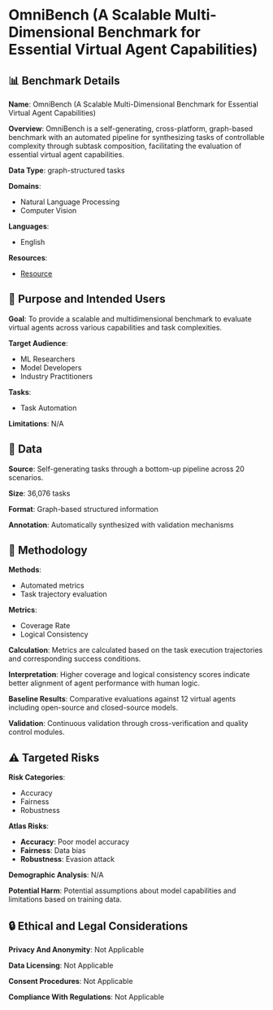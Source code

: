 # OmniBench (A Scalable Multi-Dimensional Benchmark for Essential Virtual Agent Capabilities)

## 📊 Benchmark Details

**Name**: OmniBench (A Scalable Multi-Dimensional Benchmark for Essential Virtual Agent Capabilities)

**Overview**: OmniBench is a self-generating, cross-platform, graph-based benchmark with an automated pipeline for synthesizing tasks of controllable complexity through subtask composition, facilitating the evaluation of essential virtual agent capabilities.

**Data Type**: graph-structured tasks

**Domains**:
- Natural Language Processing
- Computer Vision

**Languages**:
- English

**Resources**:
- [Resource](https://omni-bench.github.io/)

## 🎯 Purpose and Intended Users

**Goal**: To provide a scalable and multidimensional benchmark to evaluate virtual agents across various capabilities and task complexities.

**Target Audience**:
- ML Researchers
- Model Developers
- Industry Practitioners

**Tasks**:
- Task Automation

**Limitations**: N/A

## 💾 Data

**Source**: Self-generating tasks through a bottom-up pipeline across 20 scenarios.

**Size**: 36,076 tasks

**Format**: Graph-based structured information

**Annotation**: Automatically synthesized with validation mechanisms

## 🔬 Methodology

**Methods**:
- Automated metrics
- Task trajectory evaluation

**Metrics**:
- Coverage Rate
- Logical Consistency

**Calculation**: Metrics are calculated based on the task execution trajectories and corresponding success conditions.

**Interpretation**: Higher coverage and logical consistency scores indicate better alignment of agent performance with human logic.

**Baseline Results**: Comparative evaluations against 12 virtual agents including open-source and closed-source models.

**Validation**: Continuous validation through cross-verification and quality control modules.

## ⚠️ Targeted Risks

**Risk Categories**:
- Accuracy
- Fairness
- Robustness

**Atlas Risks**:
- **Accuracy**: Poor model accuracy
- **Fairness**: Data bias
- **Robustness**: Evasion attack

**Demographic Analysis**: N/A

**Potential Harm**: Potential assumptions about model capabilities and limitations based on training data.

## 🔒 Ethical and Legal Considerations

**Privacy And Anonymity**: Not Applicable

**Data Licensing**: Not Applicable

**Consent Procedures**: Not Applicable

**Compliance With Regulations**: Not Applicable
